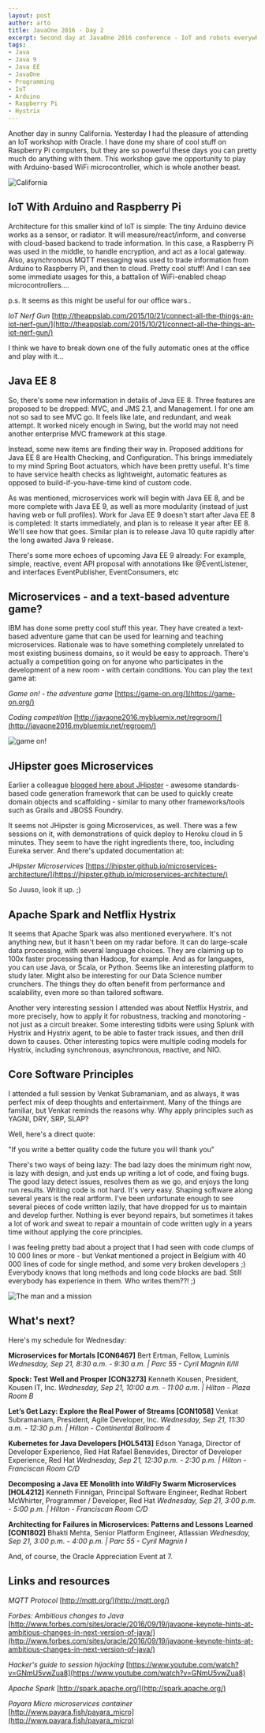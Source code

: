 ```yaml
---
layout: post
author: arto
title: JavaOne 2016 - Day 2
excerpt: Second day at JavaOne 2016 conference - IoT and robots everywhere, also how to write maintainable and fault tolerant code
tags:
- Java
- Java 9
- Java EE
- JavaOne
- Programming
- IoT
- Arduino
- Raspberry Pi
- Hystrix
---
```


Another day in sunny California. Yesterday I had the pleasure of attending an IoT workshop with Oracle. I have done my share of cool stuff on Raspberry Pi computers, but they are so powerful these days you can pretty much do anything with them. This workshop gave me opportunity to play with Arduino-based WiFi microcontroller, which is whole another beast.

![California](/img/javaone2016/2016-09-21-01.jpg)

## IoT With Arduino and Raspberry Pi

Architecture for this smaller kind of IoT is simple: The tiny Arduino device works as a sensor, or radiator. It will measure/react/inform, and converse with cloud-based backend to trade information. In this case, a Raspberry Pi was used in the middle, to handle encryption, and act as a local gateway. Also, asynchronous MQTT messaging was used to trade information from Arduino to Raspberry Pi, and then to cloud. Pretty cool stuff! And I can see some immediate usages for this, a battalion of WiFi-enabled cheap microcontrollers....

p.s. It seems as this might be useful for our office wars..

*IoT Nerf Gun*
[http://theappslab.com/2015/10/21/connect-all-the-things-an-iot-nerf-gun/](http://theappslab.com/2015/10/21/connect-all-the-things-an-iot-nerf-gun/)

I think we have to break down one of the fully automatic ones at the office and play with it...

## Java EE 8

So, there's some new information in details of Java EE 8. Three features are proposed to be dropped: MVC, and JMS 2.1, and Management. I for one am not so sad to see MVC go. It feels like late, and redundant, and weak attempt. It worked nicely enough in Swing, but the world may not need another enterprise MVC framework at this stage.

Instead, some new items are finding their way in. Proposed additions for Java EE 8 are Health Checking, and Configuration. This brings immediately to my mind Spring Boot actuators, which have been pretty useful. It's time to have service health checks as lightweight, automatic features as opposed to build-if-you-have-time kind of custom code.

As was mentioned, microservices work will begin with Java EE 8, and be more complete with Java EE 9, as well as more modularity (instead of just having web or full profiles). Work for Java EE 9 doesn't start after Java EE 8 is completed: It starts immediately, and plan is to release it year after EE 8. We'll see how that goes. Similar plan is to release Java 10 quite rapidly after the long awaited Java 9 release.

There's some more echoes of upcoming Java EE 9 already: For example, simple, reactive, event API proposal with annotations like @EventListener, and interfaces EventPublisher, EventConsumers, etc

## Microservices - and a text-based adventure game?

IBM has done some pretty cool stuff this year. They have created a text-based adventure game that can be used for learning and teaching microservices. Rationale was to have something completely unrelated to most existing business domains, so it would be easy to approach. There's actually a competition going on for anyone who participates in the development of a new room - with certain conditions. You can play the text game at:

*Game on! - the adventure game*
[https://game-on.org/](https://game-on.org/)

*Coding competition*
[http://javaone2016.mybluemix.net/regroom/](http://javaone2016.mybluemix.net/regroom/)

![game on!](/img/javaone2016/2016-09-21-02.png)

## JHipster goes Microservices

Earlier a colleague [blogged here about JHipster](http://dev.solita.fi/2015/03/09/java-and-hipster.html) - awesome standards-based code generation framework that can be used to quickly create domain objects and scaffolding - similar to many other frameworks/tools such as Grails and JBOSS Foundry.

It seems not JHipster is going Microservices, as well. There was a few sessions on it, with demonstrations of quick deploy to Heroku cloud in 5 minutes. They seem to have the right ingredients there, too, including Eureka server. And there's updated documentation at:

*JHipster Microservices*
[https://jhipster.github.io/microservices-architecture/](https://jhipster.github.io/microservices-architecture/)

So Juuso, look it up. ;)

## Apache Spark and Netflix Hystrix

It seems that Apache Spark was also mentioned everywhere. It's not anything new, but it hasn't been on my radar before. It can do large-scale data processing, with several language choices. They are claiming up to 100x faster processing than Hadoop, for example. And as for languages, you can use Java, or Scala, or Python. Seems like an interesting platform to study later. Might also be interesting for our Data Science number crunchers. The things they do often benefit from performance and scalability, even more so than tailored software.

Another very interesting session I attended was about Netflix Hystrix, and more precisely, how to apply it for robustness, tracking and monotoring  - not just as a circuit breaker. Some interesting tidbits were using Splunk with Hystrix and Hystrix agent, to be able to faster track issues, and then drill down to causes. Other interesting topics were multiple coding models for Hystrix, including synchronous, asynchronous, reactive, and NIO.

## Core Software Principles

I attended a full session by Venkat Subramaniam, and as always, it was perfect mix of deep thoughts and entertainment. Many of the things are familiar, but Venkat reminds the reasons why. Why apply principles such as YAGNI, DRY, SRP, SLAP?

Well, here's a direct quote:

"If you write a better quality code the future you will thank you"

There's two ways of being lazy: The bad lazy does the minimum right now, is lazy with design, and just ends up writing a lot of code, and fixing bugs. The good lazy detect issues, resolves them as we go, and enjoys the long run results. Writing code is not hard. It's very easy. Shaping software along several years is the real artform. I've been unfortunate enough to see several pieces of code written lazily, that have dropped for us to maintain and develop further. Nothing is ever beyond repairs, but sometimes it takes a lot of work and sweat to repair a mountain of code written ugly in a years time without applying the core principles.

I was feeling pretty bad about a project that I had seen with code clumps of 10 000 lines or more - but Venkat mentioned a project in Belgium with 40 000 lines of code for single method, and some very broken developers ;) Everybody knows that long methods and long code blocks are bad. Still everybody has experience in them. Who writes them??! ;)

![The man and a mission](/img/javaone2016/2016-09-21-03.jpg)

## What's next?

Here's my schedule for Wednesday:

**Microservices for Mortals [CON6467]**
Bert Ertman, Fellow, Luminis
*Wednesday, Sep 21, 8:30 a.m. - 9:30 a.m. | Parc 55 - Cyril Magnin II/III*

**Spock: Test Well and Prosper [CON3273]**
Kenneth Kousen, President, Kousen IT, Inc.
*Wednesday, Sep 21, 10:00 a.m. - 11:00 a.m. | Hilton - Plaza Room B*

**Let’s Get Lazy: Explore the Real Power of Streams [CON1058]**
Venkat Subramaniam, President, Agile Developer, Inc.
*Wednesday, Sep 21, 11:30 a.m. - 12:30 p.m. | Hilton - Continental Ballroom 4*

**Kubernetes for Java Developers [HOL5413]**
Edson Yanaga, Director of Developer Experience, Red Hat
Rafael Benevides, Director of Developer Experience, Red Hat
*Wednesday, Sep 21, 12:30 p.m. - 2:30 p.m. | Hilton - Franciscan Room C/D*

**Decomposing a Java EE Monolith into WildFly Swarm Microservices [HOL4212]**
Kenneth Finnigan, Principal Software Engineer, Redhat
Robert McWhirter, Programmer / Developer, Red Hat
*Wednesday, Sep 21, 3:00 p.m. - 5:00 p.m. | Hilton - Franciscan Room C/D*

**Architecting for Failures in Microservices: Patterns and Lessons Learned [CON1802]**
Bhakti Mehta, Senior Platform Engineer, Atlassian
*Wednesday, Sep 21, 3:00 p.m. - 4:00 p.m. | Parc 55 - Cyril Magnin I*

And, of course, the Oracle Appreciation Event at 7.

## Links and resources

*MQTT Protocol*
[http://mqtt.org/](http://mqtt.org/)

*Forbes: Ambitious changes to Java*
[http://www.forbes.com/sites/oracle/2016/09/19/javaone-keynote-hints-at-ambitious-changes-in-next-version-of-java/](http://www.forbes.com/sites/oracle/2016/09/19/javaone-keynote-hints-at-ambitious-changes-in-next-version-of-java/)

*Hacker's guide to session hijacking*
[https://www.youtube.com/watch?v=GNmU5vwZua8](https://www.youtube.com/watch?v=GNmU5vwZua8)

*Apache Spark*
[http://spark.apache.org/](http://spark.apache.org/)

*Payara Micro microservices container*
[http://www.payara.fish/payara_micro](http://www.payara.fish/payara_micro)
